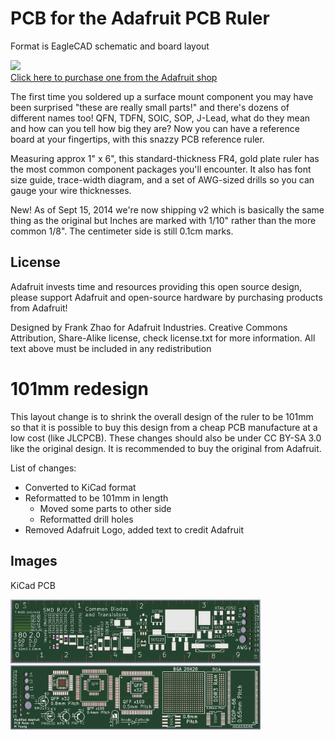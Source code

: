 # PCB for the Adafruit PCB Ruler

Format is EagleCAD schematic and board layout

<a href="http://www.adafruit.com/products/1554"><img src="assets/image.jpg?raw=true"
width="500px"><br/>Click here to purchase one from the Adafruit shop</a>

The first time you soldered up a surface mount component you may have been surprised
"these are really small parts!" and there's dozens of different names too! QFN, TDFN,
SOIC, SOP, J-Lead, what do they mean and how can you tell how big they are? Now you can
have a reference board at your fingertips, with this snazzy PCB reference ruler.

Measuring approx 1" x 6", this standard-thickness FR4, gold plate ruler has the most
common component packages you'll encounter. It also has font size guide, trace-width
diagram, and a set of AWG-sized drills so you can gauge your wire thicknesses.

New! As of Sept 15, 2014 we're now shipping v2 which is basically the same thing as the
original but Inches are marked with 1/10" rather than the more common 1/8". The centimeter
side is still 0.1cm marks.

## License

Adafruit invests time and resources providing this open source design, please support
Adafruit and open-source hardware by purchasing products from Adafruit!

Designed by Frank Zhao for Adafruit Industries. Creative Commons Attribution, Share-Alike
license, check license.txt for more information. All text above must be included in any
redistribution

# 101mm redesign

This layout change is to shrink the overall design of the ruler to be 101mm so that it is
possible to buy this design from a cheap PCB manufacture at a low cost (like JLCPCB).
These changes should also be under CC BY-SA 3.0 like the original design. It is
recommended to buy the original from Adafruit.

List of changes:
- Converted to KiCad format
- Reformatted to be 101mm in length
  - Moved some parts to other side
  - Reformatted drill holes
- Removed Adafruit Logo, added text to credit Adafruit

## Images

KiCad PCB

<img src="assets/KiCadModFront.png?raw=true" width="400px"><img src="assets/KiCadModBack.png?raw=true" width="400px">
